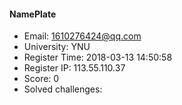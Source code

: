 #### NamePlate  

* Email: 1610276424@qq.com  
* University: YNU  
* Register Time: 2018-03-13 14:50:58  
* Register IP: 113.55.110.37  
* Score: 0  
* Solved challenges: 
